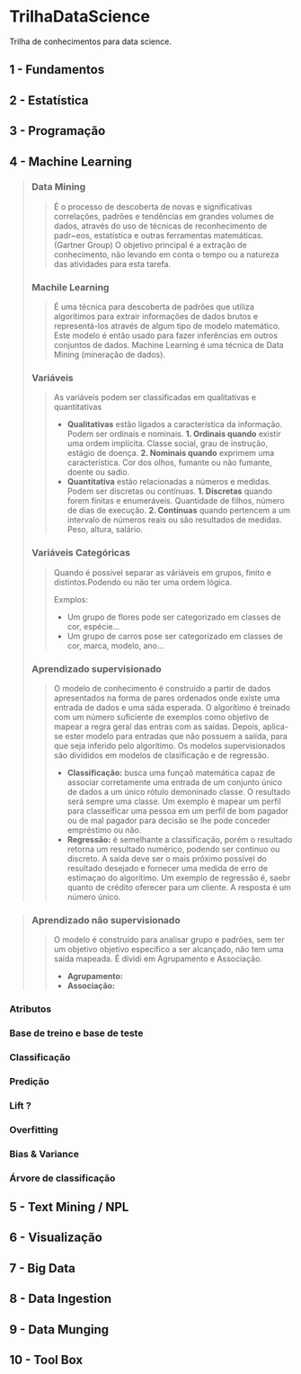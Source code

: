 # **TrilhaDataScience**
Trilha de conhecimentos para data science.

## 1 - Fundamentos

## 2 - Estatística

## 3 - Programação

## 4 - Machine Learning
> ### Data Mining
>> É o processo de descoberta de novas e significativas correlações, padrões e tendências em grandes volumes de dados, através do uso de técnicas de reconhecimento de padr~eos, estatística e outras ferramentas matemáticas. (Gartner Group)
> >O objetivo principal é a extração de conhecimento, não levando em conta o tempo ou a natureza das atividades para esta tarefa.
> ### Machile Learning
>> É uma técnica para descoberta de padrões que utiliza algorítimos para extrair informações de dados brutos e representá-los através de algum tipo de modelo matemático. Este modelo é então usado para fazer inferências em outros conjuntos de dados.
>> Machine Learning é uma técnica de Data Mining (mineração de dados).
> ### Variáveis
>> As variáveis podem ser classificadas em qualitativas e quantitativas
>> * **Qualitativas** estão ligados a característica da informação. Podem ser ordinais e nominais.
>> **1. Ordinais quando** existir uma ordem implícita. Classe social, grau de instrução, estágio de doença.
>> **2. Nominais quando** exprimem uma característica. Cor dos olhos, fumante ou não fumante, doente ou sadio.
>> * **Quantitativa** estão relacionadas a números e medidas. Podem ser discretas ou contínuas.
>> **1. Discretas** quando forem finitas e enumeráveis. Quantidade de filhos, número de dias de execução.
>> **2. Contínuas** quando pertencem a um intervalo de números reais ou são resultados de medidas. Peso, altura, salário.
>> 
> ### Variáveis Categóricas
>> Quando é possível separar as váriáveis em grupos, finito e distintos.Podendo ou não ter uma ordem lógica.
>> 
>> Exmplos: 
>> * Um grupo de flores pode ser categorizado em classes de cor, espécie...
>> * Um grupo de carros pose ser categorizado em classes de cor, marca, modelo, ano...
>> 
> ### Aprendizado supervisionado
>> O modelo de conhecimento é construído a partir de dados apresentados na forma de pares ordenados onde existe uma entrada de dados e uma sáda esperada. O algorítimo é treinado com um número suficiente de exemplos como objetivo de mapear a regra geral das entras com as saídas. Depois, aplica-se ester modelo para entradas que não possuem a saiída, para que seja inferido pelo algorítimo. Os modelos supervisionados são divididos em modelos de clasificação e de regressão.
>> * **Classificação:** busca uma funçaõ matemática capaz de associar corretamente uma entrada de um conjunto único de dados a um único rótulo demoninado classe. O resultado será sempre uma classe. Um exemplo é mapear um perfil para classeificar uma pessoa em um perfil de bom pagador ou de mal pagador para decisão se lhe pode conceder empréstimo ou não.
>> * **Regressão:** é semelhante a classificação, porém o resultado retorna um resultado numérico, podendo ser contínuo ou discreto. A saída deve ser o mais próximo possível do resultado desejado e fornecer uma medida de erro de estimaçao do  algorítimo. Um exemplo de regressão é, saebr quanto de crédito oferecer para um cliente. A resposta é um número único.

> ### Aprendizado não supervisionado
>> O modelo é construído para analisar grupo e padrões, sem ter um objetivo objetivo específico a ser alcançado, não tem uma saída mapeada. É dividi em Agrupamento e Associação.
>> * **Agrupamento:**
>> * **Associação:**


### Atributos
### Base de treino e base de teste
### Classificação
### Predição
### Lift ?
### Overfitting
### Bias & Variance
### Árvore de classificação

## 5 - Text Mining / NPL

## 6 - Visualização

## 7 - Big Data

## 8 - Data Ingestion

## 9 - Data Munging

## 10 - Tool Box
